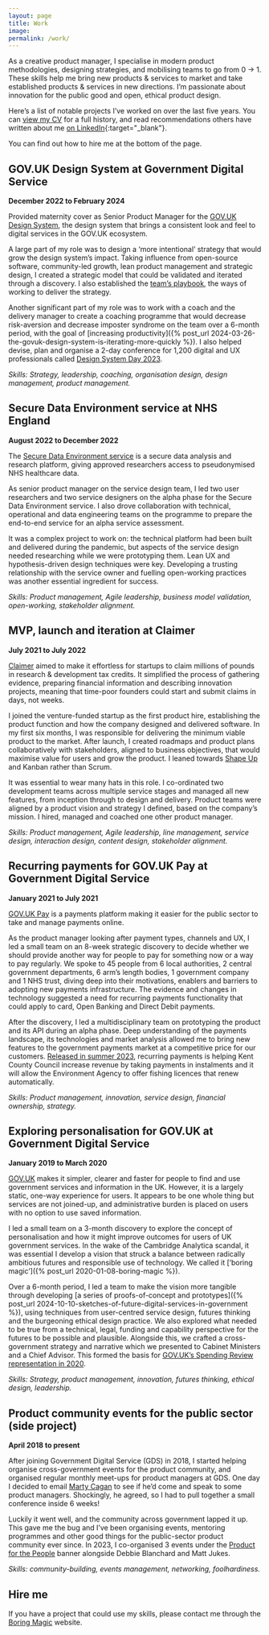 ```yaml
---
layout: page
title: Work
image:
permalink: /work/
---
```


As a creative product manager, I specialise in modern product methodologies, designing strategies, and mobilising teams to go from 0 → 1. These skills help me bring new products & services to market and take established products & services in new directions. I’m passionate about innovation for the public good and open, ethical product design.

Here’s a list of notable projects I’ve worked on over the last five years. You can <a href="/cv/" target="_blank" onclick="window.fathom.trackGoal('YEQH7NTS', 0);">view my CV</a> for a full history, and read recommendations others have written about me [on LinkedIn](https://www.linkedin.com/in/stevenjmesser/){:target="_blank"}.

You can find out how to hire me at the bottom of the page.

## GOV.UK Design System at Government Digital Service
**December 2022 to February 2024**

Provided maternity cover as Senior Product Manager for the [GOV.‌UK Design System](https://gov.uk/design-system), the design system that brings a consistent look and feel to digital services in the GOV.UK ecosystem. 

A large part of my role was to design a ‘more intentional’ strategy that would grow the design system’s impact. Taking influence from open-source software, community-led growth, lean product management and strategic design, I created a strategic model that could be validated and iterated through a discovery. I also established the [team’s playbook](https://team-playbook.design-system.service.gov.uk), the ways of working to deliver the strategy.

Another significant part of my role was to work with a coach and the delivery manager to create a coaching programme that would decrease risk-aversion and decrease imposter syndrome on the team over a 6-month period, with the goal of [increasing productivity]({% post_url 2024-03-26-the-govuk-design-system-is-iterating-more-quickly %}). I also helped devise, plan and organise a 2-day conference for 1,200 digital and UX professionals called [Design System Day 2023](https://design-system.service.gov.uk/community/design-system-day-2023/). 

_Skills: Strategy, leadership, coaching, organisation design, design management, product management._

## Secure Data Environment service at NHS England
**August 2022 to December 2022**

The [Secure Data Environment service](https://digital.nhs.uk/services/secure-data-environment-service) is a secure data analysis and research platform, giving approved researchers access to pseudonymised NHS healthcare data. 

As senior product manager on the service design team, I led two user researchers and two service designers on the alpha phase for the Secure Data Environment service. I also drove collaboration with technical, operational and data engineering teams on the programme to prepare the end-to-end service for an alpha service assessment.

It was a complex project to work on: the technical platform had been built and delivered during the pandemic, but aspects of the service design needed researching while we were prototyping them. Lean UX and hypothesis-driven design techniques were key. Developing a trusting relationship with the service owner and fuelling open-working practices was another essential ingredient for success.

_Skills: Product management, Agile leadership, business model validation, open-working, stakeholder alignment._

## MVP, launch and iteration at Claimer
**July 2021 to July 2022**

[Claimer](https://www.claimer.com) aimed to make it effortless for startups to claim millions of pounds in research & development tax credits. It simplified the process of gathering evidence, preparing financial information and describing innovation projects, meaning that time-poor founders could start and submit claims in days, not weeks.

I joined the venture-funded startup as the first product hire, establishing the product function and how the company designed and delivered software. In my first six months, I was responsible for delivering the minimum viable product to the market. After launch, I created roadmaps and product plans collaboratively with stakeholders, aligned to business objectives, that would maximise value for users and grow the product. I leaned towards [Shape Up](https://basecamp.com/shapeup) and Kanban rather than Scrum.

It was essential to wear many hats in this role. I co-ordinated two development teams across multiple service stages and managed all new features, from inception through to design and delivery. Product teams were aligned by a product vision and strategy I defined, based on the company’s mission. I hired, managed and coached one other product manager.

_Skills: Product management, Agile leadership, line management, service design, interaction design, content design, stakeholder alignment._

## Recurring payments for GOV.UK Pay at Government Digital Service
**January 2021 to July 2021**

[GOV.UK Pay](https://gov.uk/pay) is a payments platform making it easier for the public sector to take and manage payments online.

As the product manager looking after payment types, channels and UX, I led a small team on an 8-week strategic discovery to decide whether we should provide another way for people to pay for something now or a way to pay regularly. We spoke to 45 people from 6 local authorities, 2 central government departments, 6 arm’s length bodies, 1 government company and 1 NHS trust, diving deep into their motivations, enablers and barriers to adopting new payments infrastructure. The evidence and changes in technology suggested a need for recurring payments functionality that could apply to card, Open Banking and Direct Debit payments.

After the discovery, I led a multidisciplinary team on prototyping the product and its API during an alpha phase. Deep understanding of the payments landscape, its technologies and market analysis allowed me to bring new features to the government payments market at a competitive price for our customers. [Released in summer 2023](https://gds.blog.gov.uk/2023/07/05/new-recurring-payments-and-webhook-features-available-through-gov-uk-pay/), recurring payments is helping Kent County Council increase revenue by taking payments in instalments and it will allow the Environment Agency to offer fishing licences that renew automatically.

_Skills: Product management, innovation, service design, financial ownership, strategy._

## Exploring personalisation for GOV.UK at Government Digital Service
**January 2019 to March 2020**

[GOV.UK](https://gov.uk) makes it simpler, clearer and faster for people to find and use government services and information in the UK. However, it is a largely static, one-way experience for users. It appears to be one whole thing but services are not joined-up, and administrative burden is placed on users with no option to use saved information.

I led a small team on a 3-month discovery to explore the concept of personalisation and how it might improve outcomes for users of UK government services. In the wake of the Cambridge Analytica scandal, it was essential I develop a vision that struck a balance between radically ambitious futures and responsible use of technology. We called it [‘boring magic’]({% post_url 2020-01-08-boring-magic %}).

Over a 6-month period, I led a team to make the vision more tangible through developing [a series of proofs-of-concept and prototypes]({% post_url 2024-10-10-sketches-of-future-digital-services-in-government %}), using techniques from user-centred service design, futures thinking and the burgeoning ethical design practice. We also explored what needed to be true from a technical, legal, funding and capability perspective for the futures to be possible and plausible. Alongside this, we crafted a cross-government strategy and narrative which we presented to Cabinet Ministers and a Chief Advisor. This formed the basis for [GOV.UK’s Spending Review representation in 2020](https://www.gov.uk/government/publications/spending-review-2020-documents/spending-review-2020#:~:text=personalised%20public%20services).

_Skills: Strategy, product management, innovation, futures thinking, ethical design, leadership._

## Product community events for the public sector (side project)
**April 2018 to present**

After joining Government Digital Service (GDS) in 2018, I started helping organise cross-government events for the product community, and organised regular monthly meet-ups for product managers at GDS. One day I decided to email [Marty Cagan](https://www.svpg.com/team/marty-cagan/) to see if he’d come and speak to some product managers. Shockingly, he agreed, so I had to pull together a small conference inside 6 weeks!

Luckily it went well, and the community across government lapped it up. This gave me the bug and I’ve been organising events, mentoring programmes and other good things for the public-sector product community ever since. In 2023, I co-organised 3 events under the [Product for the People](https://productforthepeople.xyz/about) banner alongside Debbie Blanchard and Matt Jukes.

_Skills: community-building, events management, networking, foolhardiness._

## Hire me

If you have a project that could use my skills, please contact me through the [Boring Magic](https://boringmagi.cc) website.